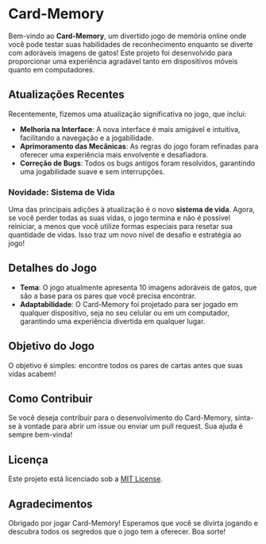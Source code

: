 # Card-Memory

Bem-vindo ao **Card-Memory**, um divertido jogo de memória online onde você pode testar suas habilidades de reconhecimento enquanto se diverte com adoráveis imagens de gatos! Este projeto foi desenvolvido para proporcionar uma experiência agradável tanto em dispositivos móveis quanto em computadores.

## Atualizações Recentes

Recentemente, fizemos uma atualização significativa no jogo, que inclui:

- **Melhoria na Interface**: A nova interface é mais amigável e intuitiva, facilitando a navegação e a jogabilidade.
- **Aprimoramento das Mecânicas**: As regras do jogo foram refinadas para oferecer uma experiência mais envolvente e desafiadora.
- **Correção de Bugs**: Todos os bugs antigos foram resolvidos, garantindo uma jogabilidade suave e sem interrupções.

### Novidade: Sistema de Vida

Uma das principais adições à atualização é o novo **sistema de vida**. Agora, se você perder todas as suas vidas, o jogo termina e não é possível reiniciar, a menos que você utilize formas especiais para resetar sua quantidade de vidas. Isso traz um novo nível de desafio e estratégia ao jogo!

## Detalhes do Jogo

- **Tema**: O jogo atualmente apresenta 10 imagens adoráveis de gatos, que são a base para os pares que você precisa encontrar.
- **Adaptabilidade**: O Card-Memory foi projetado para ser jogado em qualquer dispositivo, seja no seu celular ou em um computador, garantindo uma experiência divertida em qualquer lugar.

## Objetivo do Jogo

O objetivo é simples: encontre todos os pares de cartas antes que suas vidas acabem!


## Como Contribuir

Se você deseja contribuir para o desenvolvimento do Card-Memory, sinta-se à vontade para abrir um issue ou enviar um pull request. Sua ajuda é sempre bem-vinda!

## Licença

Este projeto está licenciado sob a [MIT License](LICENSE).

## Agradecimentos

Obrigado por jogar Card-Memory! Esperamos que você se divirta jogando e descubra todos os segredos que o jogo tem a oferecer. Boa sorte!

